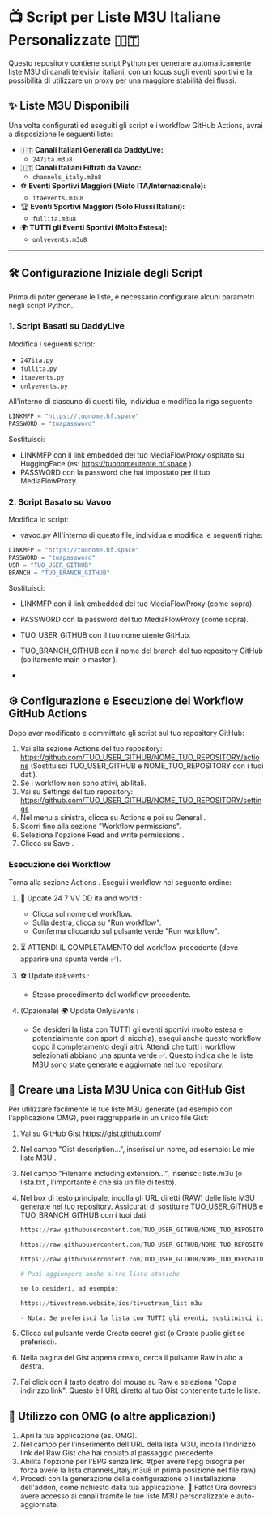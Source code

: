 # 📺 Script per Liste M3U Italiane Personalizzate 🇮🇹

Questo repository contiene script Python per generare automaticamente liste M3U di canali televisivi italiani, con un focus sugli eventi sportivi e la possibilità di utilizzare un proxy per una maggiore stabilità dei flussi.

## ✨ Liste M3U Disponibili

Una volta configurati ed eseguiti gli script e i workflow GitHub Actions, avrai a disposizione le seguenti liste:

*   🇮🇹 **Canali Italiani Generali da DaddyLive:**
    *   `247ita.m3u8`
*   🇮🇹 **Canali Italiani Filtrati da Vavoo:**
    *   `channels_italy.m3u8`
*   ⚽ **Eventi Sportivi Maggiori (Misto ITA/Internazionale):**
    *   `itaevents.m3u8`
*   🏆 **Eventi Sportivi Maggiori (Solo Flussi Italiani):**
    *   `fullita.m3u8`
*   🌍 **TUTTI gli Eventi Sportivi (Molto Estesa):**
    *   `onlyevents.m3u8`

---

## 🛠️ Configurazione Iniziale degli Script

Prima di poter generare le liste, è necessario configurare alcuni parametri negli script Python.

### 1. Script Basati su DaddyLive

Modifica i seguenti script:
*   `247ita.py`
*   `fullita.py`
*   `itaevents.py`
*   `onlyevents.py`

All'interno di ciascuno di questi file, individua e modifica la riga seguente:

```python
LINKMFP = "https://tuonome.hf.space"
PASSWORD = "tuapassword"
```

Sostituisci:

- LINKMFP con il link embedded del tuo MediaFlowProxy ospitato su HuggingFace (es: https://tuonomeutente.hf.space ).
- PASSWORD con la password che hai impostato per il tuo MediaFlowProxy.
  
### 2. Script Basato su Vavoo
Modifica lo script:

- vavoo.py
All'interno di questo file, individua e modifica le seguenti righe:

```python
LINKMFP = "https://tuonome.hf.space"
PASSWORD = "tuapassword"
USR = "TUO_USER_GITHUB"
BRANCH = "TUO_BRANCH_GITHUB"
```

Sostituisci:

- LINKMFP con il link embedded del tuo MediaFlowProxy (come sopra).
- PASSWORD con la password del tuo MediaFlowProxy (come sopra).
- TUO_USER_GITHUB con il tuo nome utente GitHub.
- TUO_BRANCH_GITHUB con il nome del branch del tuo repository GitHub (solitamente main o master ).

- 
## ⚙️ Configurazione e Esecuzione dei Workflow GitHub Actions
Dopo aver modificato e committato gli script sul tuo repository GitHub:

1. Vai alla sezione Actions del tuo repository: https://github.com/TUO_USER_GITHUB/NOME_TUO_REPOSITORY/actions (Sostituisci TUO_USER_GITHUB e NOME_TUO_REPOSITORY con i tuoi dati).
2. Se i workflow non sono attivi, abilitali.
3. Vai su Settings del tuo repository: https://github.com/TUO_USER_GITHUB/NOME_TUO_REPOSITORY/settings
4. Nel menu a sinistra, clicca su Actions e poi su General .
5. Scorri fino alla sezione "Workflow permissions".
6. Seleziona l'opzione Read and write permissions .
7. Clicca su Save .

   
### Esecuzione dei Workflow
Torna alla sezione Actions . Esegui i workflow nel seguente ordine:

1. 🚀 Update 24 7 VV DD ita and world :
   - Clicca sul nome del workflow.
   - Sulla destra, clicca su "Run workflow".
   - Conferma cliccando sul pulsante verde "Run workflow".
2. ⏳ ATTENDI IL COMPLETAMENTO del workflow precedente (deve apparire una spunta verde ✅).
3. ⚽ Update itaEvents :
   - Stesso procedimento del workflow precedente.
     
4. (Opzionale) 🌍 Update OnlyEvents :
   - Se desideri la lista con TUTTI gli eventi sportivi (molto estesa e potenzialmente con sport di nicchia), esegui anche questo workflow dopo il completamento degli altri.
Attendi che tutti i workflow selezionati abbiano una spunta verde ✅. Questo indica che le liste M3U sono state generate e aggiornate nel tuo repository.


## 🔗 Creare una Lista M3U Unica con GitHub Gist
Per utilizzare facilmente le tue liste M3U generate (ad esempio con l'applicazione OMG), puoi raggrupparle in un unico file Gist:

1. Vai su GitHub Gist https://gist.github.com/ 
2. Nel campo "Gist description...", inserisci un nome, ad esempio: Le mie liste M3U .
3. Nel campo "Filename including extension...", inserisci: liste.m3u (o lista.txt , l'importante è che sia un file di testo).
4. Nel box di testo principale, incolla gli URL diretti (RAW) delle liste M3U generate nel tuo repository. Assicurati di sostituire TUO_USER_GITHUB e TUO_BRANCH_GITHUB con i tuoi dati:
   
   ```python
   https://raw.githubusercontent.com/TUO_USER_GITHUB/NOME_TUO_REPOSITORY/refs/heads/TUO_BRANCH_GITHUB/channels_italy.m3u8
   
   https://raw.githubusercontent.com/TUO_USER_GITHUB/NOME_TUO_REPOSITORY/refs/heads/TUO_BRANCH_GITHUB/247ita.m3u8
   
   https://raw.githubusercontent.com/TUO_USER_GITHUB/NOME_TUO_REPOSITORY/refs/heads/TUO_BRANCH_GITHUB/itaevents.m3u8
   
   # Puoi aggiungere anche altre liste statiche
   
   se lo desideri, ad esempio:

   https://tivustream.website/ios/tivustream_list.m3u

   - Nota: Se preferisci la lista con TUTTI gli eventi, sostituisci itaevents.m3u8 con onlyevents.m3u8 .
     ```
   
5. Clicca sul pulsante verde Create secret gist (o Create public gist se preferisci).
6. Nella pagina del Gist appena creato, cerca il pulsante Raw in alto a destra.
7. Fai click con il tasto destro del mouse su Raw e seleziona "Copia indirizzo link". Questo è l'URL diretto al tuo Gist contenente tutte le liste.

   
## 🔌 Utilizzo con OMG (o altre applicazioni)
1. Apri la tua applicazione (es. OMG).
2. Nel campo per l'inserimento dell'URL della lista M3U, incolla l'indirizzo link del Raw Gist che hai copiato al passaggio precedente.
3. Abilita l'opzione per l'EPG senza link. #(per avere l'epg bisogna per forza avere la lista channels_italy.m3u8 in prima posizione nel file raw)
5. Procedi con la generazione della configurazione o l'installazione dell'addon, come richiesto dalla tua applicazione.
🎉 Fatto! Ora dovresti avere accesso ai canali tramite le tue liste M3U personalizzate e auto-aggiornate.
